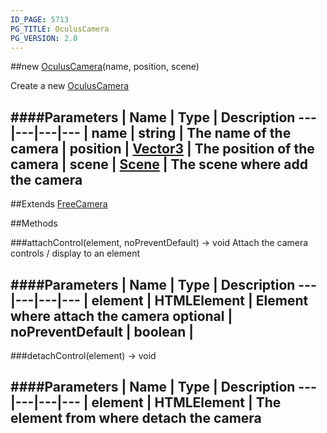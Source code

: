 ```yaml
---
ID_PAGE: 5713
PG_TITLE: OculusCamera
PG_VERSION: 2.0
---
```

##new [OculusCamera](page.php?p=5713)(name, position, scene)


Create a new [OculusCamera](page.php?p=5713)


####Parameters
 | Name | Type | Description
---|---|---|---
 | name | string | The name of the camera
 | position | [Vector3](page.php?p=5808) | The position of the camera
 | scene | [Scene](page.php?p=5725) | The scene where add the camera
---

##Extends [FreeCamera](page.php?p=5707)


##Methods

###attachControl(element, noPreventDefault) &rarr; void
Attach the camera controls / display to an element



####Parameters
 | Name | Type | Description
---|---|---|---
 | element | HTMLElement | Element where attach the camera
optional | noPreventDefault | boolean | 
---

###detachControl(element) &rarr; void

####Parameters
 | Name | Type | Description
---|---|---|---
 | element | HTMLElement | The element from where detach the camera
---
